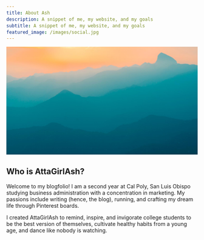 ```yaml
---
title: About Ash
description: A snippet of me, my website, and my goals
subtitle: A snippet of me, my website, and my goals
featured_image: /images/social.jpg
---
```


![](/images/demo/demo-landscape.jpg)

## Who is AttaGirlAsh?

Welcome to my blogfolio! I am a second year at Cal Poly, San Luis Obispo studying business administration with a concentration in marketing. My passions include writing (hence, the blog), running, and crafting my dream life through Pinterest boards.

I created AttaGirlAsh to remind, inspire, and invigorate college students to be the best version of themselves, cultivate healthy habits from a young age, and dance like nobody is watching. 







